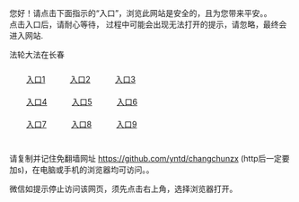 您好！请点击下面指示的“入口”，浏览此网站是安全的，且为您带来平安。。 <br/>
点击入口后，请耐心等待， 过程中可能会出现无法打开的提示，请忽略，最终会进入网站. </br>

法轮大法在长春<br/>
<div style="padding:10px"><a style="margin:20px" target="_blank" href="https://d1yluj83wg6kvr.cloudfront.net/2Qpsp?dnktu" id="ccLink1" rel="nofollow">入口1</a> <a target="_blank" style="margin:20px" href="https://d2nw0zyo9vqnnh.cloudfront.net/2Qpsp?oxtvmn" id="ccLink2" rel="nofollow">入口2</a> <a style="margin:20px" target="_blank" href="https://d22ox0eebo8ztg.cloudfront.net/2Qpsp?nzvsnyf" id="ccLink3" rel="nofollow">入口3</a></div>

<div style="padding:10px" ><a style="margin:20px" target="_blank" href="https://d1yluj83wg6kvr.cloudfront.net/2Qpsp?dnktu" id="ccLink4" rel="nofollow">入口4</a> <a style="margin:20px" href="https://d2nw0zyo9vqnnh.cloudfront.net/2Qpsp?oxtvmn" target="_blank" id="ccLink5" rel="nofollow">入口5</a> <a style="margin:20px" href="https://d22ox0eebo8ztg.cloudfront.net/2Qpsp?nzvsnyf" target="_blank" id="ccLink6" rel="nofollow">入口6</a></div>

<div style="padding:10px"><a style="margin:20px" target="_blank" href="https://d1yluj83wg6kvr.cloudfront.net/2Qpsp?dnktu" id="ccLink7" rel="nofollow">入口7</a> <a style="margin:20px" href="https://d2nw0zyo9vqnnh.cloudfront.net/2Qpsp?oxtvmn" target="_blank" id="ccLink8" rel="nofollow">入口8</a> <a style="margin:20px" target="_blank" href="https://d22ox0eebo8ztg.cloudfront.net/2Qpsp?nzvsnyf" id="ccLink9" rel="nofollow">入口9</a></div>

<br/>



请复制并记住免翻墙网址 https://github.com/yntd/changchunzx (http后一定要加s)，在电脑或手机的浏览器均可访问。。<br/>

微信如提示停止访问该网页，须先点击右上角，选择浏览器打开。

